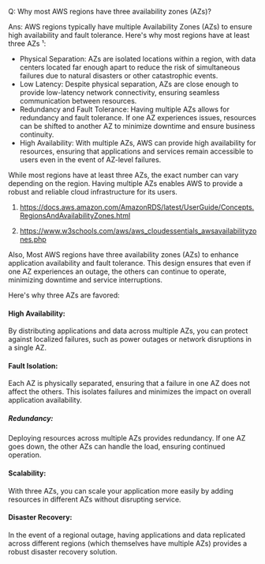 
Q: Why most AWS regions have three availability zones (AZs)?

Ans:
AWS regions typically have multiple Availability Zones (AZs) to ensure high availability and fault tolerance. Here's why most regions have at least three AZs ¹:
- Physical Separation: AZs are isolated locations within a region, with data centers located far enough apart to reduce the risk of simultaneous failures due to natural disasters or other catastrophic events.
- Low Latency: Despite physical separation, AZs are close enough to provide low-latency network connectivity, ensuring seamless communication between resources.
- Redundancy and Fault Tolerance: Having multiple AZs allows for redundancy and fault tolerance. If one AZ experiences issues, resources can be shifted to another AZ to minimize downtime and ensure business continuity.
- High Availability: With multiple AZs, AWS can provide high availability for resources, ensuring that applications and services remain accessible to users even in the event of AZ-level failures.

While most regions have at least three AZs, the exact number can vary depending on the region. Having multiple AZs enables AWS to provide a robust and reliable cloud infrastructure for its users.

1) https://docs.aws.amazon.com/AmazonRDS/latest/UserGuide/Concepts.RegionsAndAvailabilityZones.html

2) https://www.w3schools.com/aws/aws_cloudessentials_awsavailabilityzones.php

Also,
Most AWS regions have three availability zones (AZs) to enhance application availability and fault tolerance. This design ensures that even if one AZ experiences an outage, the others can continue to operate, minimizing downtime and service interruptions.

Here's why three AZs are favored:
#### High Availability:
By distributing applications and data across multiple AZs, you can protect against localized failures, such as power outages or network disruptions in a single AZ. 
#### Fault Isolation:
Each AZ is physically separated, ensuring that a failure in one AZ does not affect the others. This isolates failures and minimizes the impact on overall application availability. 
##### Redundancy:
Deploying resources across multiple AZs provides redundancy. If one AZ goes down, the other AZs can handle the load, ensuring continued operation. 
#### Scalability:
With three AZs, you can scale your application more easily by adding resources in different AZs without disrupting service. 
#### Disaster Recovery:
In the event of a regional outage, having applications and data replicated across different regions (which themselves have multiple AZs) provides a robust disaster recovery solution. 
